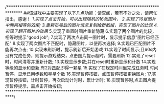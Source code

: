 /*******************************************************************************
	##该游戏中主要实现了以下几点功能：请查阅，若有不对之处，请帮忙指出，感谢！
		*1.实现了点击开始，可以出现随机的16张图片，*
		*2.实现了16张图片中两两相等的效果;*
		*3.重新布局后的图片信息复制给新数组，实现了图片的比较*
		*4.实现了翻开图片的效果*
		5.实现了重置时图片重新隐藏
		6.实现了两个图片的比较，相等时提示"good job";
		7.实现了两次点击同一图片时，显示提示信息"图片已经匹配"
		8.实现了两次图片不匹配时，隐藏图片，以便再次选择;
		9.实现已匹配图片不能再次点击;
		10.实现未刷新时，提示刷新后开始游戏
		11.实现了时间显示;且60s内没有完成任务，则提示游戏结束，点击图片提示超时，需要刷新
		12.实现了reset时，时间清零并重新计数;
		13.实现显示步数;并在reset时重新显示和计数
		14.实现等级的显示和更新,有2对匹配即得一颗星
		15.实现了在规定时间里完成任务时,时间暂停，显示已用步数和星星个数
		16.实现暂停按钮，点击暂停按钮更换图片;
		17.实现暂停按钮，计时暂停，再次启动计时时，累计计时;
		18.实现暂停时,点击图片提示暂停提示，需点击开始按钮;
***************************************************************************/
